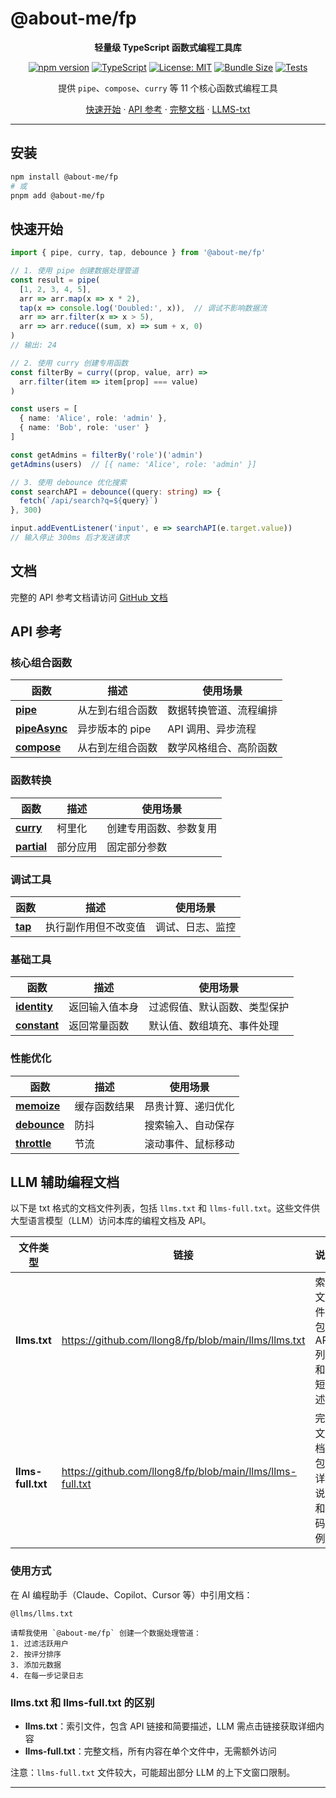 # @about-me/fp

<div align="center">

**轻量级 TypeScript 函数式编程工具库**

[![npm version](https://img.shields.io/npm/v/@about-me/fp.svg)](https://www.npmjs.com/package/@about-me/fp)
[![TypeScript](https://img.shields.io/badge/TypeScript-5.3-blue.svg)](https://www.typescriptlang.org/)
[![License: MIT](https://img.shields.io/badge/License-MIT-yellow.svg)](https://opensource.org/licenses/MIT)
[![Bundle Size](https://img.shields.io/badge/gzipped-~2KB-green.svg)](https://bundlephobia.com/)
[![Tests](https://img.shields.io/badge/tests-97%20passing-brightgreen.svg)](./test)

提供 `pipe`、`compose`、`curry` 等 11 个核心函数式编程工具

[快速开始](#快速开始) · [API 参考](#api-参考) · [完整文档](https://github.com/llong8/fp/tree/main/docs) · [LLMS-txt](#llm-辅助编程文档)
</div>

---


## 安装

```bash
npm install @about-me/fp
# 或
pnpm add @about-me/fp
```

## 快速开始

```typescript
import { pipe, curry, tap, debounce } from '@about-me/fp'

// 1. 使用 pipe 创建数据处理管道
const result = pipe(
  [1, 2, 3, 4, 5],
  arr => arr.map(x => x * 2),
  tap(x => console.log('Doubled:', x)),  // 调试不影响数据流
  arr => arr.filter(x => x > 5),
  arr => arr.reduce((sum, x) => sum + x, 0)
)
// 输出: 24

// 2. 使用 curry 创建专用函数
const filterBy = curry((prop, value, arr) =>
  arr.filter(item => item[prop] === value)
)

const users = [
  { name: 'Alice', role: 'admin' },
  { name: 'Bob', role: 'user' }
]

const getAdmins = filterBy('role')('admin')
getAdmins(users)  // [{ name: 'Alice', role: 'admin' }]

// 3. 使用 debounce 优化搜索
const searchAPI = debounce((query: string) => {
  fetch(`/api/search?q=${query}`)
}, 300)

input.addEventListener('input', e => searchAPI(e.target.value))
// 输入停止 300ms 后才发送请求
```

## 文档

完整的 API 参考文档请访问 [GitHub 文档](https://github.com/llong8/fp/tree/main/docs) 

## API 参考

### 核心组合函数

| 函数 | 描述 | 使用场景 |
|------|------|---------|
| **[pipe](https://github.com/llong8/fp/blob/main/docs/pipe.md)** | 从左到右组合函数 | 数据转换管道、流程编排 |
| **[pipeAsync](https://github.com/llong8/fp/blob/main/docs/pipeAsync.md)** | 异步版本的 pipe | API 调用、异步流程 |
| **[compose](https://github.com/llong8/fp/blob/main/docs/compose.md)** | 从右到左组合函数 | 数学风格组合、高阶函数 |

### 函数转换

| 函数 | 描述 | 使用场景 |
|------|------|---------|
| **[curry](https://github.com/llong8/fp/blob/main/docs/curry.md)** | 柯里化 | 创建专用函数、参数复用 |
| **[partial](https://github.com/llong8/fp/blob/main/docs/partial.md)** | 部分应用 | 固定部分参数 |

### 调试工具

| 函数 | 描述 | 使用场景 |
|------|------|---------|
| **[tap](https://github.com/llong8/fp/blob/main/docs/tap.md)** | 执行副作用但不改变值 | 调试、日志、监控 |

### 基础工具

| 函数 | 描述 | 使用场景 |
|------|------|---------|
| **[identity](https://github.com/llong8/fp/blob/main/docs/identity.md)** | 返回输入值本身 | 过滤假值、默认函数、类型保护 |
| **[constant](https://github.com/llong8/fp/blob/main/docs/constant.md)** | 返回常量函数 | 默认值、数组填充、事件处理 |

### 性能优化

| 函数 | 描述 | 使用场景 |
|------|------|---------|
| **[memoize](https://github.com/llong8/fp/blob/main/docs/memoize.md)** | 缓存函数结果 | 昂贵计算、递归优化 |
| **[debounce](https://github.com/llong8/fp/blob/main/docs/debounce.md)** | 防抖 | 搜索输入、自动保存 |
| **[throttle](https://github.com/llong8/fp/blob/main/docs/throttle.md)** | 节流 | 滚动事件、鼠标移动 |

## LLM 辅助编程文档

以下是 txt 格式的文档文件列表，包括 `llms.txt` 和 `llms-full.txt`。这些文件供大型语言模型（LLM）访问本库的编程文档及 API。

| 文件类型 | 链接 | 说明 |
|---------|------|------|
| **llms.txt** | https://github.com/llong8/fp/blob/main/llms/llms.txt | 索引文件，包含 API 列表和简短描述 |
| **llms-full.txt** | https://github.com/llong8/fp/blob/main/llms/llms-full.txt | 完整文档，包含详细说明和代码示例 |

### 使用方式

在 AI 编程助手（Claude、Copilot、Cursor 等）中引用文档：

```
@llms/llms.txt

请帮我使用 `@about-me/fp` 创建一个数据处理管道：
1. 过滤活跃用户
2. 按评分排序
3. 添加元数据
4. 在每一步记录日志
```


### llms.txt 和 llms-full.txt 的区别

- **llms.txt**：索引文件，包含 API 链接和简要描述，LLM 需点击链接获取详细内容
- **llms-full.txt**：完整文档，所有内容在单个文件中，无需额外访问

注意：`llms-full.txt` 文件较大，可能超出部分 LLM 的上下文窗口限制。


---

